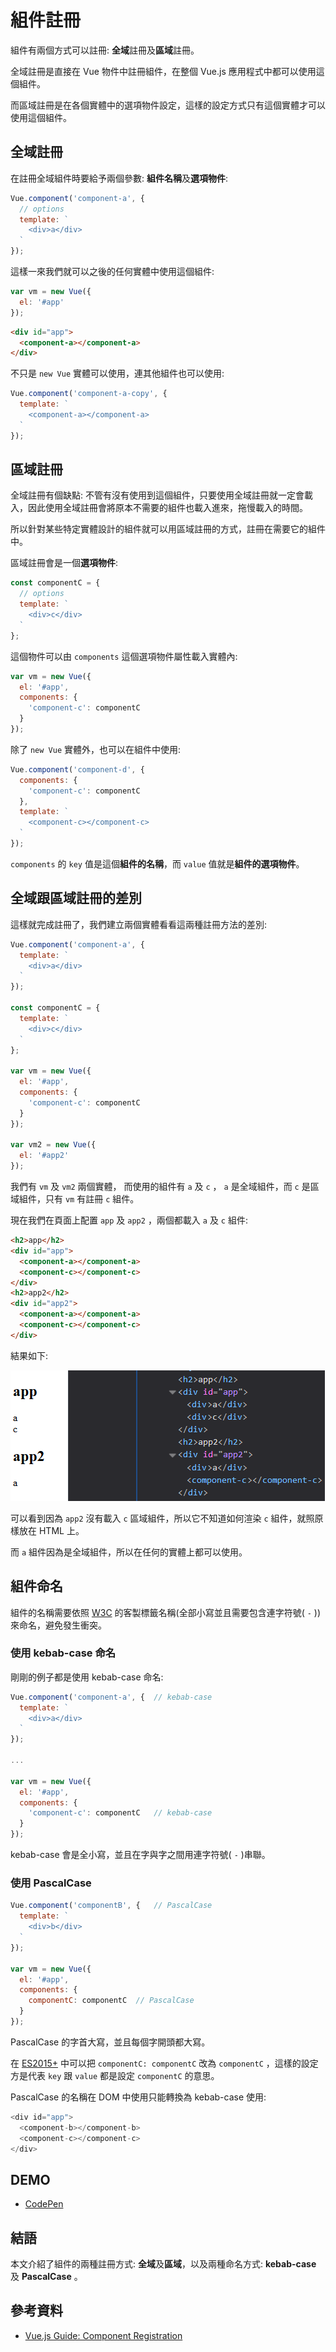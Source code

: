 # 組件註冊

組件有兩個方式可以註冊: **全域**註冊及**區域**註冊。

全域註冊是直接在 Vue 物件中註冊組件，在整個 Vue.js 應用程式中都可以使用這個組件。

而區域註冊是在各個實體中的選項物件設定，這樣的設定方式只有這個實體才可以使用這個組件。

## 全域註冊

在註冊全域組件時要給予兩個參數: **組件名稱**及**選項物件**:

```js
Vue.component('component-a', {
  // options
  template: `
    <div>a</div>
  `
});
```

這樣一來我們就可以之後的任何實體中使用這個組件:

```js
var vm = new Vue({
  el: '#app'
});
```

```html
<div id="app">
  <component-a></component-a>
</div>
```

不只是 `new Vue` 實體可以使用，連其他組件也可以使用:

```js
Vue.component('component-a-copy', {
  template: `
    <component-a></component-a>
  `
});
```

## 區域註冊

全域註冊有個缺點: 不管有沒有使用到這個組件，只要使用全域註冊就一定會載入，因此使用全域註冊會將原本不需要的組件也載入進來，拖慢載入的時間。

所以針對某些特定實體設計的組件就可以用區域註冊的方式，註冊在需要它的組件中。

區域註冊會是一個**選項物件**:

```js
const componentC = {
  // options
  template: `
    <div>c</div>
  `
};
```

這個物件可以由 `components` 這個選項物件屬性載入實體內:

```js
var vm = new Vue({
  el: '#app',
  components: {
    'component-c': componentC
  }
});
```

除了 `new Vue` 實體外，也可以在組件中使用:

```js
Vue.component('component-d', {
  components: {
    'component-c': componentC
  },
  template: `
    <component-c></component-c>
  `
});
```

`components` 的 `key` 值是這個**組件的名稱**，而 `value` 值就是**組件的選項物件**。

## 全域跟區域註冊的差別

這樣就完成註冊了，我們建立兩個實體看看這兩種註冊方法的差別:

```js
Vue.component('component-a', {
  template: `
    <div>a</div>
  `
});

const componentC = {
  template: `
    <div>c</div>
  `
};

var vm = new Vue({
  el: '#app',
  components: {
    'component-c': componentC
  }
});

var vm2 = new Vue({
  el: '#app2'
});
```

我們有 `vm` 及 `vm2` 兩個實體， 而使用的組件有 `a` 及 `c` ， `a` 是全域組件，而 `c` 是區域組件，只有 `vm` 有註冊 `c` 組件。

現在我們在頁面上配置 `app` 及 `app2` ，兩個都載入 `a` 及 `c` 組件:

```html
<h2>app</h2>
<div id="app">
  <component-a></component-a>
  <component-c></component-c>
</div>
<h2>app2</h2>
<div id="app2">
  <component-a></component-a>
  <component-c></component-c>
</div>
```

結果如下:

![diff](image\22_ComponentRegistration\diff.PNG)

可以看到因為 `app2` 沒有載入 `c` 區域組件，所以它不知道如何渲染 `c` 組件，就照原樣放在 HTML 上。

而 `a` 組件因為是全域組件，所以在任何的實體上都可以使用。

## 組件命名

組件的名稱需要依照 [W3C](https://www.w3.org/TR/custom-elements/#concepts) 的客製標籤名稱(全部小寫並且需要包含連字符號( `-` ))來命名，避免發生衝突。

### 使用 kebab-case 命名

剛剛的例子都是使用 kebab-case 命名:

```js
Vue.component('component-a', {  // kebab-case
  template: `
    <div>a</div>
  `
});

...

var vm = new Vue({
  el: '#app',
  components: {
    'component-c': componentC   // kebab-case
  }
});
```

kebab-case 會是全小寫，並且在字與字之間用連字符號( `-` )串聯。

### 使用 PascalCase

```js
Vue.component('componentB', {   // PascalCase
  template: `
    <div>b</div>
  `
});

var vm = new Vue({
  el: '#app',
  components: {
    componentC: componentC  // PascalCase
  }
});
```

PascalCase 的字首大寫，並且每個字開頭都大寫。

在 [ES2015+](https://developer.mozilla.org/en-US/docs/Web/JavaScript/Reference/Operators/Object_initializer#Property_definitions) 中可以把 `componentC: componentC` 改為 `componentC` ，這樣的設定方是代表 `key` 跟 `value` 都是設定 `componentC` 的意思。

PascalCase 的名稱在 DOM 中使用只能轉換為 kebab-case 使用:

```js
<div id="app">
  <component-b></component-b>
  <component-c></component-c>
</div>
```

## DEMO

* [CodePen](https://codepen.io/peterhpchen/pen/PxwgNb)

## 結語

本文介紹了組件的兩種註冊方式: **全域**及**區域**，以及兩種命名方式: **kebab-case** 及 **PascalCase** 。

## 參考資料

* [Vue.js Guide: Component Registration](https://vuejs.org/v2/guide/components-registration.html)